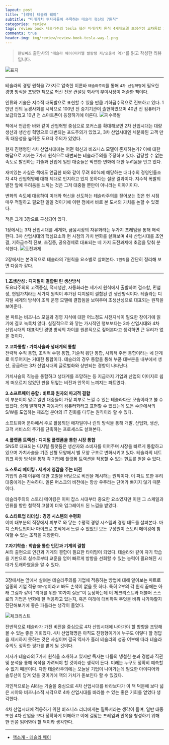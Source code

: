```yaml
---  
layout: post  
title: "[리뷰] 테슬라 웨이"  
subtitle: "미래가치 투자자들이 주목하는 테슬라 혁신의 7원칙"  
categories: review  
tags: review book 테슬라주의 tesla 혁신 미래가치 원칙 4세대모델 초생산성 교차통합 자동화 플랫폼트랙션 스토리메이킹 스타트업리더십 자기학습     
comments: true  
header-img: img/review/review-book-tesla-way-1.png
---  
```

  
> `한빛비즈` 출판사의 `"테슬라 웨이(미카엘 발랑탱 저/오웅석 역)"`를 읽고 작성한 리뷰입니다.  

![표지](https://theorydb.github.io/assets/img/review/review-book-tesla-way-1.png)  

---

테슬라의 경영 원칙을 7가지로 압축한 이른바 `테슬라주의`를 통해 `4차 산업혁명`에 필요한 경영 방식을 조망한 책으로 혁신 전문 컨설팅 회사의 부이사장이 저술한 책이다.

인류와 기술은 지수적 대폭발으로 표현할 수 있을 만큼 기하급수적으로 진보하고 있다. 1만년 전의 농경사회를 시작으로 100년 전 증기기관이 출현하였으며 40년 전 컴퓨터가 보급되었고 10년 전 스마트폰이 등장하기에 이른다. 
![지수폭발](https://theorydb.github.io/assets/img/review/review-book-tesla-way-2.png)  

책에서 언급한 바와 같이 산업혁명 중심으로 포커스를 확대해보면 2차 산업시대는 대량생산과 생산성 혁명으로 대변되는 포드주의가 있었고, 3차 산업시대엔 세분화된 고객 만족 대응성을 높혀준 도요타 주의가 있었다. 

현재 진행형인 4차 산업시대에는 어떤 혁신과 비즈니스 모델이 존재하는가? 이에 대한 해답으로 저자는  7가지 원칙으로 대변되는 테슬라주의를 주장하고 있다. 감당할 수 없는 속도로 발전하는 기술과 산업에 일반 대중들은 막연한 변화에 대한 두려움을 안고 있다. 

재미있는 사실은 책에도 언급한 바와 같이 무려 80%에 해당하는 대다수의 경영인들조차 4차 산업혁명에 대해 제대로 인지하고 있지 못하다는 설문 결과이다. 지수적 폭발의 발전 앞에 두려움을 느끼는 것은 그저 대중들 뿐만이 아니라는 이야기이다. 

변화의 속도에 대응하여 미래와 혁신을 선도하는 테슬라주의를 짚어보는 것은 현 시점 매우 적절하고 필요한 일일 것이기에 이런 점에서 바로 본 도서의 가치를 논할 수 있겠다.

책은 크게 3장으로 구성되어 있다. 

1장에서는 3차 산업시대를 세계화, 금융시장의 자유화라는 두가지 프레임을 통해 해석한다. 3차 산업시대의 핵심요소와 현 시점의 가치 변화를 살펴보며 4차 산업시대를 초연결, 기하급수적 진보, 초집중, 공유경제로 대표되는 네 가지 도전과제에 초점을 맞춰 분석한다. 
![도전과제](https://theorydb.github.io/assets/img/review/review-book-tesla-way-3.png)  

2장에서는 본격적으로 테슬라의 7원칙을 요소별로 살펴본다. `7원칙`을 간단히 정리해 보면 다음과 같다.

---

__1.초생산성 : 디지털이 결합된 린 생산방식__  
  도요타주의의 고객중심, 적시생산, 자동화라는 세가지 원칙에서 출발하여 검소함, 민첩성, 현업가치라는 세가지 원칙이 추가된 디지털이 결합된 린 생산방식이다. 테슬라는 디지털 세계의 방식이 조직 운영 모델에 결합됨을 보여주며 초생산성으로 대표되는 원칙을 보여준다.

  본 파트는 비즈니스 모델과 경영 지식에 대한 어느정도 사전지식이 필요한 장이기에 읽기에 결코 녹록치 않다. 실질적으로 와 닿는 가시적인 행보보다는 3차 산업시대와 4차 산업시대의 대표적인 경영 방식의 차이를 원론적으로 짚어본다고 생각하면 큰 무리가 없을 것이다.

__2.교차통합 : 가치사슬과 생태계의 통합__  
  전략적 수직 통합, 조직적 수평 통합, 기술적 횡단 통합, 사회적 주변 통합이라는 네 단계로 이루어지는 거대한 통합이다. 테슬라의 경우 통합을 통해 부품 대부분을 내부에서 생산, 공급하는 3차 산업시대의 글로벌화와 상반되는 경향이 나타난다. 
  
  가치사슬의 직능을 통합하고 생태계를 조망하는 등 지금까지 기업과 산업의 이미지로 쉽게 떠오르지 않았던 판을 뒤엎는 비전과 안목이 느껴지는 파트였다.

__3.소프트웨어 융합 : 비트와 원자의 파괴적 결합__  
  이 부분이야 말로 일반 대중들이 가장 피부로 느낄 수 있는 테슬라다운 모습이라고 볼 수 있겠다. 쉽게 말하자면 자동차의 컴퓨터화라고 표현할 수 있겠는데 모든 수준에서의 S/W를 도입하는 제조업 분야의 IT 진화를 다루는 원칙이라 할 수 있다. 

  소프트웨어 분야에서 주로 활용되던 애자일이나 린의 방식을 통해 개발, 산업화, 생산, 고객 서비스의 주기를 단축하는 프로세스도 살펴본다.

__4.플랫폼 트랙션 : 디지털 플랫폼을 통한 시장 통합__  
  SNS로 대표되는 디지털 플랫폼은 생산자와 소비자를 이어주며 시장을 빠르게 통합하고 있으며 가치사슬을 기존 선형 모양에서 별 모양 구조로 변화시키고 있다. 테슬라의 네트워크 확장 방식을 통해 각 기업에 플랫폼 트랙션을 적용할 수 있는 힌트를 얻을 수 있다.

__5.스토리 메이킹 : 세계에 영감을 주는 비전__  
  기업의 존재 이유에 대한 고찰을 바탕으로 비전을 제시하는 원칙이다. 이 파트 또한 우리 대중에게는 친숙하다. 일론 머스크의 비전에는 항상 우주라는 단어가 빠지지 않기 때문이다. 

  테슬라주의의 스토리 메이킹은 이미 잡스 시대부터 중요한 요소였지만 이젠 그 스케일과 인류를 향한 철학적 고찰이 더욱 업그레이드 된 느낌을 받았다.

__6.스타트업 리더십 : 경영 시스템의 수평화__  
  이미 대부분의 직장에서 피부로 와 닿는 수평적 경영 시스템과 경영 태도를 살펴본다. 마치 스타트업이나 마이크로 조직에서 느낄 수 있었던 모든 구성원이 스토리 메이킹에 참여할 수 있는 조직을 지향한다. 

__7.자기학습 : 학습을 통한 인간과 기계의 결합__  
   AI의 출현으로 인간과 기계의 결합이 필요한 타이밍이 되었다. 테슬라와 같이 자기 학습을 기반으로 실수로부터 교훈을 얻어 빠르게 방향을 선회할 수 있는 능력이 필요해진 시대가 도래하였음을 알 수 있다.

---

3장에서는 앞에서 살펴본 테슬라주의를 기업에 적용하는 방법에 대해 알아보는 파트로 일종의 기업 적용 `매뉴얼`이라고 봐도 손색이 없을 듯 하다. 특히 2부의 각 원칙 끝에는 아래 그림과 같이 "리더를 위한 10가지 질문"이 등장하는데 이 체크리스트와 더불어 스스로의 기업은 변화에 잘 적응하고 있는지, 혹은 미래에 대비하여 무엇을 바꿔 나가야할지 진단해보기에 좋은 파틀라는 생각이 들었다. 

![체크리스트](https://theorydb.github.io/assets/img/review/review-book-tesla-way-4.png)  

전반적으로 테슬라가 가진 비전을 중심으로 4차 산업시대에 나아가야 할 방향을 조망해 볼 수 있는 좋은 기회였다. 4차 산업혁명은 아직도 진행형이기에 누구도 이렇다 할 정답을 제시하지 못하는 것은 사실이며 결국 역사가 흘러 테슬라의 성공 여부에 따라 테슬라주의도 정확한 평가를 받게 될 것이다.

저자가 테슬라의 7가지 원칙을 소개하고 있지만 독자는 나름의 냉철한 눈과 경험과 직관 및 분석을 통해 옥석을 가려써야 할 것이라는 생각이 든다. 미래는 누구도 정확히 예측할 수 없기 때문이다. 다만 테슬라주의에는 오늘날 기업이 나아가는데 필요한 아이디어와 솔루션이 담겨 있을 것이기에 책의 가치가 돋보인다 할 수 있겠다.

개인적으로는 AI라는 기술을 중심으로 4차 산업시대를 바라보다가 이 책 덕분에 보다 넓은 시야와 비즈니스적 시각으로 4차 산업시대를 바라볼 수 있는 좋은 기회를 얻었다 생각한다.

4차 산업시대에 적응하기 위한 비즈니스 리더에게는 필독서라는 생각이 들며, 일반 대중 또한 4차 산업을 보다 정확하게 이해하고 이에 걸맞는 프레임과 안목을 형성하기 위해 한 번쯤 읽어봐야 할 책이라 생각한다.

---

* [책소개 - 테슬라 웨이](http://www.yes24.com/Product/Goods/101759523?OzSrank=1)


